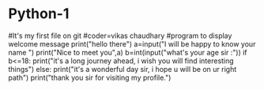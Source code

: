 # Python-1
#It's my first file on git 
#coder=vikas chaudhary
#program to display welcome message
print("hello there")
a=input("I will be happy to know your name ")
print("Nice to meet you",a)
b=int(input("what's your age sir :"))
if b<=18:
    print("it's a long journey ahead,  i wish you will find interesting things")
else:
    print("it's a wonderful day sir,  i hope u will be on ur right path")
print("thank you sir for visiting my profile.")
